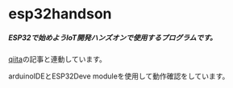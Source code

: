 # esp32handson
##### ESP32で始めようIoT開発ハンズオンで使用するプログラムです。<br>
[qiita](https://qiita.com/shinfrom/items/2f350d789a89b7086df3)の記事と連動しています。<br>

arduinoIDEとESP32Deve moduleを使用して動作確認をしています。
